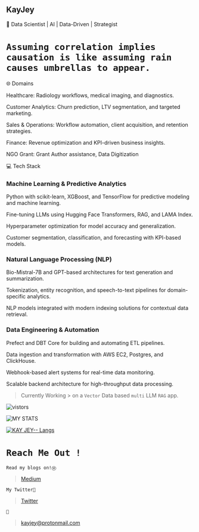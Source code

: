 
## KayJey

🚀 Data Scientist | AI | Data-Driven | Strategist

# `Assuming correlation implies causation is like assuming rain causes umbrellas to appear. `

🌐 Domains

Healthcare: Radiology workflows, medical imaging, and diagnostics.

Customer Analytics: Churn prediction, LTV segmentation, and targeted marketing.

Sales & Operations: Workflow automation, client acquisition, and retention strategies.

Finance: Revenue optimization and KPI-driven business insights.

NGO Grant: Grant Author assistance, Data Digitization 

💻 Tech Stack

### Machine Learning & Predictive Analytics

Python with scikit-learn, XGBoost, and TensorFlow for predictive modeling and machine learning.

Fine-tuning LLMs using Hugging Face Transformers, RAG, and LAMA Index.

Hyperparameter optimization for model accuracy and generalization.

Customer segmentation, classification, and forecasting with KPI-based models.

### Natural Language Processing (NLP)

Bio-Mistral-7B and GPT-based architectures for text generation and summarization.

Tokenization, entity recognition, and speech-to-text pipelines for domain-specific analytics.

NLP models integrated with modern indexing solutions for contextual data retrieval.

### Data Engineering & Automation

Prefect and DBT Core for building and automating ETL pipelines.

Data ingestion and transformation with AWS EC2, Postgres, and ClickHouse.

Webhook-based alert systems for real-time data monitoring.

Scalable backend architecture for high-throughput data processing.



> Currently  Working  > on a `Vector` Data  based `multi` LLM `RAG` app.

![vistors](https://visitor-badge.laobi.icu/badge?page_id=KayJey.KayJey) 

![MY STATS](https://github-readme-stats.vercel.app/api?username=KayJey&show_icons=true&border_color=2e4058)

[![KAY JEY-- Langs](https://github-readme-stats.vercel.app/api/top-langs/?username=KayJey&layout=compact&border_color=2e4058)](https://github.com/KayJey/github-readme-stats)




 # `Reach Me Out !`


`Read my blogs on!Ⓜ️`
>[Medium](https://kayjey.medium.com//)

`My Twitter🎫`
>[Twitter](https://twitter.com/kay97061184)

`🧀`
>kayjey@protonmail.com












 









